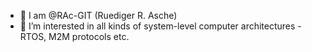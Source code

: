 - 👋 I am @RAc-GIT (Ruediger R. Asche)
- 👀 I’m interested in all kinds of system-level computer architectures - RTOS, M2M protocols etc.


<!---
RAc-GIT/RAc-GIT is a ✨ special ✨ repository because its `README.md` (this file) appears on your GitHub profile.
You can click the Preview link to take a look at your changes.
--->
